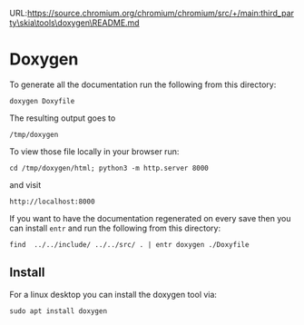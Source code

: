 URL:https://source.chromium.org/chromium/chromium/src/+/main:third_party\skia\tools\doxygen\README.md
# Doxygen

To generate all the documentation run the following from this directory:

    doxygen Doxyfile

The resulting output goes to

    /tmp/doxygen

To view those file locally in your browser run:

    cd /tmp/doxygen/html; python3 -m http.server 8000

and visit

    http://localhost:8000

If you want to have the documentation regenerated on every save then you can
install `entr` and run the following from this directory:

    find  ../../include/ ../../src/ . | entr doxygen ./Doxyfile

## Install

For a linux desktop you can install the doxygen tool via:

    sudo apt install doxygen
